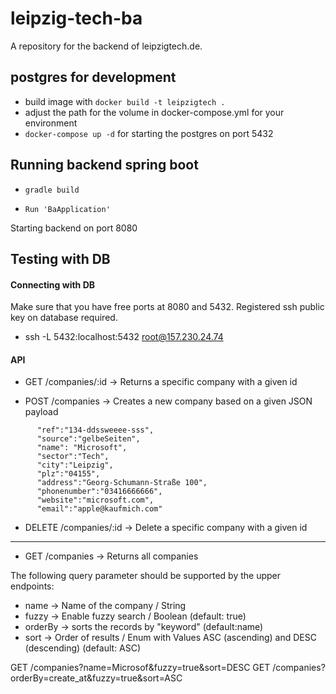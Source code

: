 leipzig-tech-ba
===============

A repository for the backend of leipzigtech.de.

postgres for development
------------------------
* build image with `docker build -t leipzigtech .`
* adjust the path for the volume in docker-compose.yml for your environment
* `docker-compose up -d` for starting the postgres on port 5432


Running backend spring boot
------------------------

* `gradle build`

* `Run 'BaApplication'`

Starting backend on port 8080

Testing with DB
------------------------


#### Connecting with DB


Make sure that you have free ports at 8080 and 5432.
Registered ssh public key on database required.


* ssh -L 5432:localhost:5432 root@157.230.24.74



#### API
* GET /companies/:id -> Returns a specific company with a given id

* POST /companies -> Creates a new company based on a given JSON payload
```
      "ref":"134-ddssweeee-sss",
      "source":"gelbeSeiten",
      "name": "Microsoft",
      "sector":"Tech",
      "city":"Leipzig",
      "plz":"04155",
      "address":"Georg-Schumann-Straße 100",
      "phonenumber":"03416666666",
      "website":"microsoft.com",
      "email":"apple@kaufmich.com"
```

* DELETE /companies/:id -> Delete a specific company with a given id
------------------------

* GET /companies -> Returns all companies

The following query parameter should be supported by the upper endpoints:
* name -> Name of the company / String
* fuzzy -> Enable fuzzy search / Boolean (default: true)
* orderBy -> sorts the records by "keyword" (default:name)
* sort -> Order of results / Enum with Values ASC (ascending) and DESC (descending) (default: ASC)


GET /companies?name=Microsof&fuzzy=true&sort=DESC 
GET /companies?orderBy=create_at&fuzzy=true&sort=ASC





